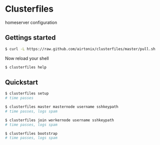 # Clusterfiles

homeserver configuration

## Gettings started


```sh
$ curl -L https://raw.github.com/airtonix/clusterfiles/master/pull.sh | sh
```

Now reload your shell

```sh
$ clusterfiles help
```

## Quickstart


```sh
$ clusterfiles setup
# time passes

$ clusterfiles master masternode username sshkeypath
# time passes, logs spam

$ clusterfiles join workernode username sshkeypath
# time passes, logs spam

$ clusterfiles bootstrap
# time passes, logs spam
```
